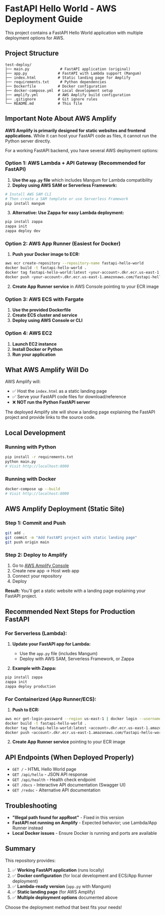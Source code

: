 # FastAPI Hello World - AWS Deployment Guide

This project contains a FastAPI Hello World application with multiple deployment options for AWS.

## Project Structure

```
test-deploy/
├── main.py              # FastAPI application (original)
├── app.py              # FastAPI with Lambda support (Mangum)
├── index.html          # Static landing page for Amplify
├── requirements.txt     # Python dependencies
├── Dockerfile          # Docker configuration
├── docker-compose.yml  # Local development setup
├── amplify.yml         # AWS Amplify build configuration
├── .gitignore          # Git ignore rules
└── README.md           # This file
```

## Important Note About AWS Amplify

**AWS Amplify is primarily designed for static websites and frontend applications.** While it can host your FastAPI code as files, it cannot run the Python server directly. 

For a working FastAPI backend, you have several AWS deployment options:

### Option 1: AWS Lambda + API Gateway (Recommended for FastAPI)

1. **Use the `app.py` file** which includes Mangum for Lambda compatibility
2. **Deploy using AWS SAM or Serverless Framework:**

```bash
# Install AWS SAM CLI
# Then create a SAM template or use Serverless Framework
pip install mangum
```

3. **Alternative: Use Zappa for easy Lambda deployment:**
```bash
pip install zappa
zappa init
zappa deploy dev
```

### Option 2: AWS App Runner (Easiest for Docker)

1. **Push your Docker image to ECR:**
```bash
aws ecr create-repository --repository-name fastapi-hello-world
docker build -t fastapi-hello-world .
docker tag fastapi-hello-world:latest <your-account>.dkr.ecr.us-east-1.amazonaws.com/fastapi-hello-world:latest
docker push <your-account>.dkr.ecr.us-east-1.amazonaws.com/fastapi-hello-world:latest
```

2. **Create App Runner service** in AWS Console pointing to your ECR image

### Option 3: AWS ECS with Fargate

1. **Use the provided Dockerfile**
2. **Create ECS cluster and service**
3. **Deploy using AWS Console or CLI**

### Option 4: AWS EC2

1. **Launch EC2 instance**
2. **Install Docker or Python**
3. **Run your application**

## What AWS Amplify Will Do

AWS Amplify will:
- ✅ Host the `index.html` as a static landing page
- ✅ Serve your FastAPI code files for download/reference
- ❌ **NOT run the Python FastAPI server**

The deployed Amplify site will show a landing page explaining the FastAPI project and provide links to the source code.

## Local Development

### Running with Python

```bash
pip install -r requirements.txt
python main.py
# Visit http://localhost:8000
```

### Running with Docker

```bash
docker-compose up --build
# Visit http://localhost:8000
```

## AWS Amplify Deployment (Static Site)

### Step 1: Commit and Push

```bash
git add .
git commit -m "Add FastAPI project with static landing page"
git push origin main
```

### Step 2: Deploy to Amplify

1. Go to [AWS Amplify Console](https://console.aws.amazon.com/amplify/)
2. Create new app → Host web app
3. Connect your repository
4. Deploy

**Result:** You'll get a static website with a landing page explaining your FastAPI project.

## Recommended Next Steps for Production FastAPI

### For Serverless (Lambda):

1. **Update your FastAPI app for Lambda:**
   - Use the `app.py` file (includes Mangum)
   - Deploy with AWS SAM, Serverless Framework, or Zappa

2. **Example with Zappa:**
```bash
pip install zappa
zappa init
zappa deploy production
```

### For Containerized (App Runner/ECS):

1. **Push to ECR:**
```bash
aws ecr get-login-password --region us-east-1 | docker login --username AWS --password-stdin <account>.dkr.ecr.us-east-1.amazonaws.com
docker build -t fastapi-hello-world .
docker tag fastapi-hello-world:latest <account>.dkr.ecr.us-east-1.amazonaws.com/fastapi-hello-world:latest
docker push <account>.dkr.ecr.us-east-1.amazonaws.com/fastapi-hello-world:latest
```

2. **Create App Runner service** pointing to your ECR image

## API Endpoints (When Deployed Properly)

- `GET /` - HTML Hello World page
- `GET /api/hello` - JSON API response
- `GET /api/health` - Health check endpoint
- `GET /docs` - Interactive API documentation (Swagger UI)
- `GET /redoc` - Alternative API documentation

## Troubleshooting

- **"Illegal path found for appRoot"** - Fixed in this version
- **FastAPI not running on Amplify** - Expected behavior; use Lambda/App Runner instead
- **Local Docker issues** - Ensure Docker is running and ports are available

## Summary

This repository provides:
1. ✅ **Working FastAPI application** (runs locally)
2. ✅ **Docker configuration** (for local development and ECS/App Runner deployment)
3. ✅ **Lambda-ready version** (`app.py` with Mangum)
4. ✅ **Static landing page** (for AWS Amplify)
5. ✅ **Multiple deployment options** documented above

Choose the deployment method that best fits your needs!